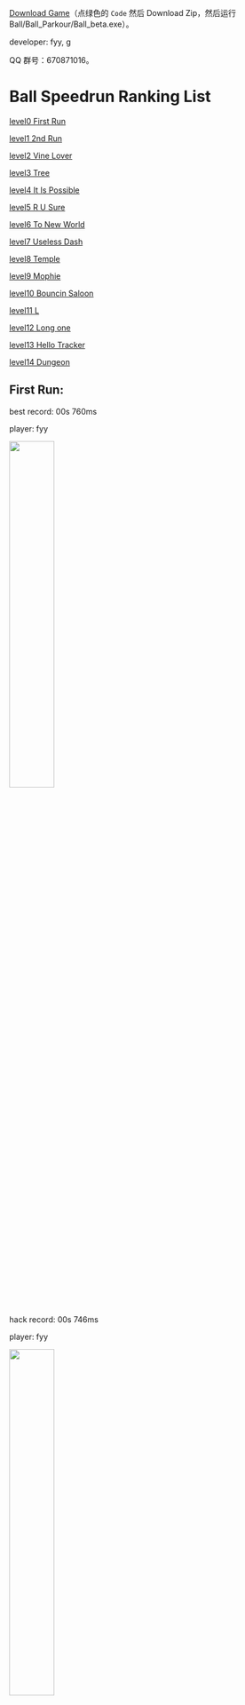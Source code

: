 [Download Game](https://github.com/ballspeedrun/ballspeedrun.github.io)（点绿色的 `Code` 然后 Download Zip，然后运行 Ball/Ball_Parkour/Ball_beta.exe）。

developer: fyy, g

QQ 群号：670871016。

# Ball Speedrun Ranking List

[level0 First Run](https://ballspeedrun.github.io/#first-run)

[level1 2nd Run](https://ballspeedrun.github.io/#2nd-run)

[level2 Vine Lover](https://ballspeedrun.github.io/#vine-lover)

[level3 Tree](https://ballspeedrun.github.io/#tree)

[level4 It Is Possible](https://ballspeedrun.github.io/#it-is-possible)

[level5 R U Sure](https://ballspeedrun.github.io/#r-u-sure)

[level6 To New World](https://ballspeedrun.github.io/#to-new-world)

[level7 Useless Dash](https://ballspeedrun.github.io/#useless-dash)

[level8 Temple](https://ballspeedrun.github.io/#temple)

[level9 Mophie](https://ballspeedrun.github.io/#mophie)

[level10 Bouncin Saloon](https://ballspeedrun.github.io/#bouncin-saloon)

[level11 L](https://ballspeedrun.github.io/#l)

[level12 Long one](https://ballspeedrun.github.io/#long-one)

[level13 Hello Tracker](https://ballspeedrun.github.io/#hello-tracker)

[level14 Dungeon](https://ballspeedrun.github.io/#dungeon)

## First Run:

best record: 00s 760ms

player: fyy

<img height="40%" width="40%" src="https://ballspeedrun.github.io/ball-record/0.png"/>

hack record: 00s 746ms

player: fyy

<img height="40%" width="40%" src="https://ballspeedrun.github.io/ball-record/0-hack.png"/>

## 2nd Run

best record: 04s 402ms

player: fyy

<img height="40%" width="40%" src="https://ballspeedrun.github.io/ball-record/1.png"/>

## Vine Lover

best record: 08s 300ms

player: fyy

<img height="40%" width="40%" src="https://ballspeedrun.github.io/ball-record/2.png"/>

## Tree

best record: 25s 065ms

player: fyy

<img height="40%" width="40%" src="https://ballspeedrun.github.io/ball-record/3.png"/>

## It Is Possible

best record: 02s 919ms

player: fyy

<img height="40%" width="40%" src="https://ballspeedrun.github.io/ball-record/4.png"/>

## R U Sure

best record: 15s 415ms

player: fyy

<img height="40%" width="40%" src="https://ballspeedrun.github.io/ball-record/5.png"/>

## To New World

best record: 05s 648ms

player: fyy

<img height="40%" width="40%" src="https://ballspeedrun.github.io/ball-record/6.png"/>

## Useless Dash

best record: 05s 252ms

player: fyy

<img height="40%" width="40%" src="https://ballspeedrun.github.io/ball-record/7.png"/>

## Temple

best record: 53m 59s 906ms

player: g

<img height="40%" width="40%" src="https://ballspeedrun.github.io/ball-record/8.png"/>

## Mophie

best record: 09s 873ms

player: fyy

<img height="40%" width="40%" src="https://ballspeedrun.github.io/ball-record/9.png"/>

## Bouncin Saloon

best record: 01s 752ms

player: fyy

<img height="40%" width="40%" src="https://ballspeedrun.github.io/ball-record/10.png"/>

## L

best record: 00s 921ms

player: fyy

<img height="40%" width="40%" src="https://ballspeedrun.github.io/ball-record/11.png"/>

## Long one

best record: 41s 290ms

player: fyy

<img height="40%" width="40%" src="https://ballspeedrun.github.io/ball-record/12.png"/>

## Hello Tracker

best record: 00s 944ms

player: fyy

<img height="40%" width="40%" src="https://ballspeedrun.github.io/ball-record/13.png"/>

## Dungeon

best record: 09s 238ms

player: fyy

<img height="40%" width="40%" src="https://ballspeedrun.github.io/ball-record/14.png"/>

